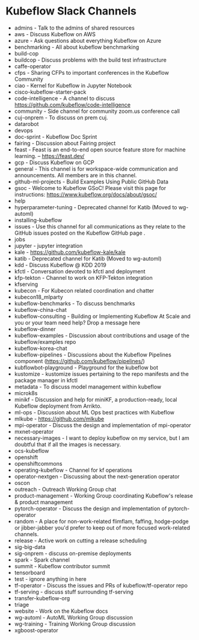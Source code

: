 # Kubeflow Slack Channels

* admins - Talk to the admins of shared resources
*  aws - Discuss Kubeflow on AWS
*  azure - Ask questions about everything Kubeflow on Azure
*  benchmarking - All about kubeflow benchmarking
*  build-cop
*  buildcop - Discuss problems with the build test infrastructure
*  caffe-operator
*  cfps - Sharing CFPs to important conferences in the Kubeflow Community
*  ciao - Kernel for Kubeflow in Jupyter Notebook
*  cisco-kubeflow-starter-pack
*  code-intelligence - A channel to discuss https://github.com/kubeflow/code-intelligence
*  community - Side channel for community zoom.us conference call
*  cuj-onprem - To discuss on prem cuj.
*  datarobot
*  devops
*  doc-sprint - Kubeflow Doc Sprint
*  fairing - Discussion about Fairing project
*  feast - Feast is an end-to-end open source feature store for machine learning. – https://feast.dev/
*  gcp - Discuss Kubeflow on GCP
*  general - This channel is for workspace-wide communication and announcements. All members are in this channel.
*  github-ml-projects - Build Examples Using Public GitHub Data
*  gsoc - Welcome to Kubeflow GSoC! Please visit this page for instructions: https://www.kubeflow.org/docs/about/gsoc/
*  help
*  hyperparameter-tuning - Deprecated channel for Katib (Moved to wg-automl)
*  installing-kubeflow
*  issues - Use this channel for all communications as they relate to the GitHub issues posted on the Kubeflow GitHub page .
*  jobs
*  jupyter - jupyter integration
*  kale - https://github.com/kubeflow-kale/kale
*  katib - Deprecated channel for Katib (Moved to wg-automl)
*  kdd - Discuss Kubeflow @ KDD 2019
*  kfctl - Conversation devoted to kfctl and deployment
*  kfp-tekton - Channel to work on KFP-Tekton integration
*  kfserving
*  kubecon - For Kubecon related coordination and chatter
*  kubecon18_mlparty
*  kubeflow-benchmarks - To discuss benchmarks
*  kubeflow-china-chat
*  kubeflow-consulting - Building or Implementing Kubeflow At Scale and you or your team need help? Drop a message here
*  kubeflow-dinner
*  kubeflow-examples - Discussion about contributions and usage of the kubeflow/examples repo
*  kubeflow-korea-chat
*  kubeflow-pipelines - Discussions about the Kubeflow Pipelines component (https://github.com/kubeflow/pipelines/)
*  kubflowbot-playground - Playground for the kubeflow bot
*  kustomize - kustomize issues pertaining to the repo manifests and the package manager in kfctl
*  metadata - To discuss model management within kubeflow
*  microk8s
*  minikf - Discussion and help for miniKF, a production-ready, local Kubeflow deployment from Arrikto.
*  ml-ops - Discussion about ML Ops best practices with Kubeflow
*  mlkube - https://github.com/mlkube
*  mpi-operator - Discuss the design and implementation of mpi-operator
*  mxnet-operator
*  necessary-images - I want to deploy kubeflow on my service, but I am doubtful that if all the images is necessary.
*  ocs-kubeflow
*  openshift
*  openshiftcommons
*  operating-kubeflow - Channel for kf operations
*  operator-nextgen - Discussing about the next-generation operator
*  oscon
*  outreach - Outreach Working Group chat
*  product-management - Working Group coordinating Kubeflow's release & product management
*  pytorch-operator - Discuss the design and implementation of pytorch-operator
*  random - A place for non-work-related flimflam, faffing, hodge-podge or jibber-jabber you'd prefer to keep out of more focused work-related channels.
*  release -  Active work on cutting a release scheduling
*  sig-big-data
*  sig-onprem - discuss on-premise deployments
*  spark - Spark channel
*  summit - Kubeflow contributor summit
*  tensorboard
*  test - ignore anything in here
*  tf-operator - Discuss the issues and PRs of kubeflow/tf-operator repo
*  tf-serving - discuss stuff surrounding tf-serving
*  transfer-kubeflow-org
*  triage
*  website - Work on the Kubeflow docs
*  wg-automl - AutoML Working Group discussion
*  wg-training - Training Working Group discussion
*  xgboost-operator
